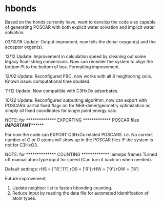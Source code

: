 # hbonds
Based on the honds currently have,
want to develop the code also capable of
generating POSCAR with both explicit water solvation
and implicit water solvation. 

03/10/16 Update: Output improment, now tells the donar oxygen(s) and the acceptor oxgen(s).

                 
12/12 Update:	Improvement in calculation speed by cleaning out some legacy float-string conversions.
				Now can recenter the system to align the bottom Pt to the bottom of box.
				Formatting improvement.

12/02 Update:	Reconfigured PBC, now works with all 8 neighboring cells.
				Known issue: computational time doubled.

11/12 Update:	Now compatible with C3HxOx adsorbates.

10/22 Update: 	Reconfigured outputting algorithm, now can export with POSCARS
				partial fixed flags on for NEB-dimer/geometry optimization
				or,
				simply all fixed coordinates for single point energy calc.

NOTE: for **************   EXPORTING   ************* POSCAR files
*****************************IMPORTANT***********************************

For now the code can EXPORT C3HxOx related POSCARS.
   i.e. No correct number of C or O atoms will show up
        in the POSCAR files IF the system is not for C3HxO3.

NOTE: for **************   COUNTING   ************* lammps frames
 Turned off manual atom type input for speed
   (Can turn it back on when needed).

   Default settings:
rHS = ['10','11']
rOS = ['6']
rHW = ['9']
rOW = ['8']

Future improvement,
1. Update neighbor list to fasten hbonding counting.
2. Reduce input by reading the data file for automated identification of atom types.